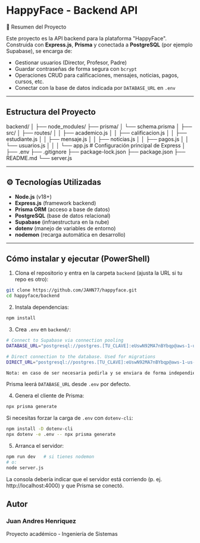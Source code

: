 # HappyFace - Backend API

📝 Resumen del Proyecto

Este proyecto es la API backend para la plataforma "HappyFace". Construida con **Express.js**, **Prisma** y conectada a **PostgreSQL** (por ejemplo Supabase), se encarga de:

- Gestionar usuarios (Director, Profesor, Padre)
- Guardar contraseñas de forma segura con `bcrypt`
- Operaciones CRUD para calificaciones, mensajes, noticias, pagos, cursos, etc.
- Conectar con la base de datos indicada por `DATABASE_URL` en `.env`

---
## Estructura del Proyecto

backend/
│
├── node_modules/
├── prisma/
│   └── schema.prisma
│
├── src/
│   ├── routes/
│   │   ├── academico.js
│   │   ├── calificacion.js
│   │   ├── estudiante.js
│   │   ├── mensaje.js
│   │   ├── noticias.js
│   │   ├── pagos.js
│   │   └── usuarios.js
│   │
│   └── app.js                # Configuración principal de Express
│
├── .env
├── .gitignore
├── package-lock.json
├── package.json
├── README.md
└── server.js

---

## ⚙️ Tecnologías Utilizadas

- **Node.js** (v18+)
- **Express.js** (framework backend)
- **Prisma ORM** (acceso a base de datos)
- **PostgreSQL** (base de datos relacional)
- **Supabase** (infraestructura en la nube)
- **dotenv** (manejo de variables de entorno)
- **nodemon** (recarga automática en desarrollo)

---

## Cómo instalar y ejecutar (PowerShell)

1) Clona el repositorio y entra en la carpeta `backend` (ajusta la URL si tu repo es otro):

```bash
git clone https://github.com/JAHN77/happyface.git
cd happyface/backend
```

2) Instala dependencias:

```bash
npm install
```

3) Crea `.env` en `backend/`:

```bash
# Connect to Supabase via connection pooling
DATABASE_URL="postgresql://postgres.[TU_CLAVE]:eUswN92MA7nBYbqp@aws-1-us-east-1.pooler.supabase.com:6543/postgres?pgbouncer=true"

# Direct connection to the database. Used for migrations
DIRECT_URL="postgresql://postgres.[TU_CLAVE]:eUswN92MA7nBYbqp@aws-1-us-east-1.pooler.supabase.com:5432/postgres"

Nota: en caso de ser necesaria pedirla y se enviara de forma independiente
```

Prisma leerá `DATABASE_URL` desde `.env` por defecto.

4) Genera el cliente de Prisma:

```bash
npx prisma generate
```

Si necesitas forzar la carga de `.env` con `dotenv-cli`:

```bash
npm install -D dotenv-cli
npx dotenv -e .env -- npx prisma generate
```

5) Arranca el servidor:

```bash
npm run dev   # si tienes nodemon
# o:
node server.js
```

La consola debería indicar que el servidor está corriendo (p. ej. http://localhost:4000) y que Prisma se conectó.


## Autor
### Juan Andres Henriquez
Proyecto académico - Ingeniería de Sistemas


